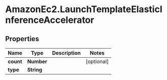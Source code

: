 # AmazonEc2.LaunchTemplateElasticInferenceAccelerator

## Properties

Name | Type | Description | Notes
------------ | ------------- | ------------- | -------------
**count** | **Number** |  | [optional] 
**type** | **String** |  | 



